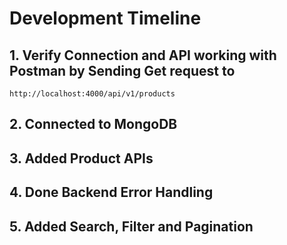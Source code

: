 # Development Timeline

## 1. Verify Connection and API working with Postman by Sending Get request to
 `http://localhost:4000/api/v1/products`

## 2. Connected to MongoDB

## 3. Added Product APIs

## 4. Done Backend Error Handling

## 5. Added Search, Filter and Pagination
